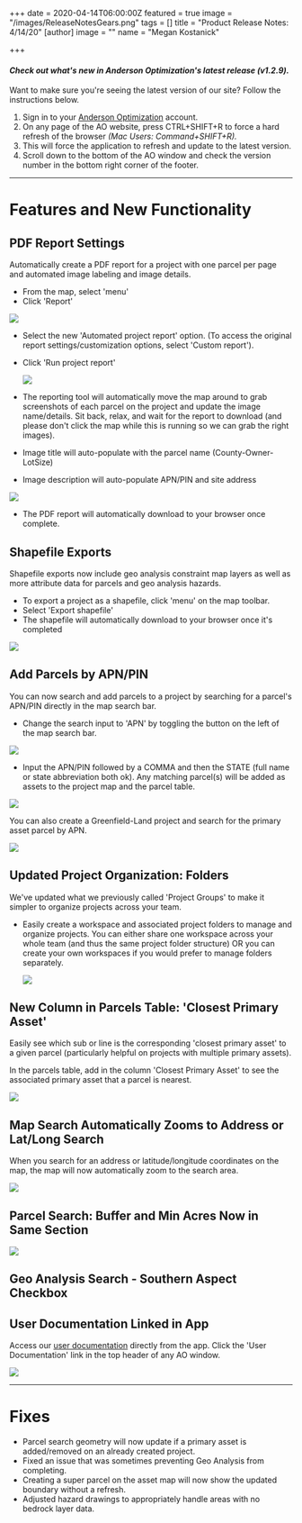 +++
date = 2020-04-14T06:00:00Z
featured = true
image = "/images/ReleaseNotesGears.png"
tags = []
title = "Product Release Notes: 4/14/20"
[author]
image = ""
name = "Megan Kostanick"

+++
#### _Check out what's new in Anderson Optimization's latest release (v1.2.9)._

Want to make sure you're seeing the latest version of our site? Follow the instructions below.

1. Sign in to your [Anderson Optimization](https://energy-opt.auth0.com/login?state=g6Fo2SBzNTN6Sm1hM2tnUk11cXpmUG9NNERkMHd4N1lObmlyeKN0aWTZIFdaVjNDdHFSR2lGSTV6Uk9DY3BTcmlUODFJQTlaMlIyo2NpZNkgdDVqOElEcG9scERBOHY5Vm1DQUd4dWpiakwwN29OWUg&client=t5j8IDpolpDA8v9VmCAGxujbjL07oNYH&protocol=oauth2&response_type=token%20id_token&redirect_uri=https%3A%2F%2Fandersonopt.com%2Fauth%2Fcallback&audience=https%3A%2F%2Fenergy-opt.auth0.com%2Fuserinfo&nonce=mSRK_Q3Uw7s\~HbtnLshx8fxuUX1l7H73&scope=openid%20profile%20email&auth0Client=eyJuYW1lIjoiYW5ndWxhci1hdXRoMCIsInZlcnNpb24iOiIzLjAuNCIsImVudiI6eyJhdXRoMC1qcyI6IjkuMTAuNCIsImF1dGgwLmpzIjoiOS4xMC40In19 "login") account.
2. On any page of the AO website, press CTRL+SHIFT+R to force a hard refresh of the browser _(Mac Users: Command+SHIFT+R)._
3. This will force the application to refresh and update to the latest version.
4. Scroll down to the bottom of the AO window and check the version number in the bottom right corner of the footer.

***

# **Features and New Functionality**

## PDF Report Settings

Automatically create a PDF report for a project with one parcel per page and automated image labeling and image details.

* From the map, select 'menu'
* Click 'Report'

![](/images/Report_Menu.png)

* Select the new 'Automated project report' option. (To access the original report settings/customization options, select 'Custom report').
* Click 'Run project report'

  ![](/images/Automated_Project_Report.png)
* The reporting tool will automatically move the map around to grab screenshots of each parcel on the project and update the image name/details. Sit back, relax, and wait for the report to download (and please don't click the map while this is running so we can grab the right images).
* Image title will auto-populate with the parcel name (County-Owner-LotSize)
* Image description will auto-populate APN/PIN and site address

![](/images/Auto_report_window.png)

* The PDF report will automatically download to your browser once complete.

## Shapefile Exports

Shapefile exports now include geo analysis constraint map layers as well as more attribute data for parcels and geo analysis hazards. 

* To export a project as a shapefile, click 'menu' on the map toolbar. 
* Select 'Export shapefile' 
* The shapefile will automatically download to your browser once it's completed

![](/images/Export_shapefile.png)

## Add Parcels by APN/PIN

You can now search and add parcels to a project by searching for a parcel's APN/PIN directly in the map search bar.

* Change the search input to 'APN' by toggling the button on the left of the map search bar.

![](/images/APN_Map_Search.png)

* Input the APN/PIN followed by a COMMA and then the STATE (full name or state abbreviation both ok). Any matching parcel(s) will be added as assets to the project map and the parcel table.

![](/images/Parcel_Added_APN.png)

You can also create a Greenfield-Land project and search for the primary asset parcel by APN.

![](/images/Land_Project_APN.png)

## Updated Project Organization: Folders

We've updated what we previously called 'Project Groups' to make it simpler to organize projects across your team.

* Easily create a workspace and associated project folders to manage and organize projects. You can either share one workspace across your whole team (and thus the same project folder structure) OR you can create your own workspaces if you would prefer to manage folders separately.

  ![](/images/Folders.png)

## New Column in Parcels Table: 'Closest Primary Asset'

Easily see which sub or line is the corresponding 'closest primary asset' to a given parcel (particularly helpful on projects with multiple primary assets).

In the parcels table, add in the column 'Closest Primary Asset' to see the associated primary asset that a parcel is nearest.

![](/images/Closest_Primary_Asset.png)

## Map Search Automatically Zooms to Address or Lat/Long Search

When you search for an address or latitude/longitude coordinates on the map, the map will now automatically zoom to the search area. 

![](/images/Search_Bar_Zoom.png)

## Parcel Search: Buffer and Min Acres Now in Same Section

![](/images/Combined_Search.png)

## Geo Analysis Search - Southern Aspect Checkbox

## 

## User Documentation Linked in App

Access our [user documentation](https://docs.andersonopt.com/workflow-overview/ "User Documentation") directly from the app. Click the 'User Documentation' link in the top header of any AO window. 

![](/images/User_Documentation_2.png)

***

# **Fixes**

* Parcel search geometry will now update if a primary asset is added/removed on an already created project.
* Fixed an issue that was sometimes preventing Geo Analysis from completing.
* Creating a super parcel on the asset map will now show the updated boundary without a refresh.
* Adjusted hazard drawings to appropriately handle areas with no bedrock layer data.